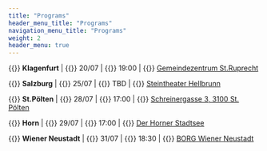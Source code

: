 ```yaml
---
title: "Programs"
header_menu_title: "Programs"
navigation_menu_title: "Programs"
weight: 2
header_menu: true
---
```


{{<icon class="fa fa-road">}}&nbsp;**Klagenfurt**
| {{<icon class="fa fa-calendar">}}&nbsp;20/07
| {{<icon class="fa fa-clock-o">}}&nbsp;19:00
| {{<icon class="fa fa-map-marker">}}&nbsp;[Gemeindezentrum St.Ruprecht](https://goo.gl/maps/p6htgChd1tVhQUn76)

{{<icon class="fa fa-road">}}&nbsp;**Salzburg**
| {{<icon class="fa fa-calendar">}}&nbsp;25/07
| {{<icon class="fa fa-clock-o">}}&nbsp;TBD
| {{<icon class="fa fa-map-marker">}}&nbsp;[Steintheater Hellbrunn](https://goo.gl/maps/BGKwq3ceee4dWFcj9)

{{<icon class="fa fa-road">}}&nbsp;**St.Pölten**
| {{<icon class="fa fa-calendar">}}&nbsp;28/07
| {{<icon class="fa fa-clock-o">}}&nbsp;17:00
| {{<icon class="fa fa-map-marker">}}&nbsp;[Schreinergasse 3, 3100 St. Pölten](https://goo.gl/maps/ZV6DymNrSuFQccVF6)

{{<icon class="fa fa-road">}}&nbsp;**Horn**
| {{<icon class="fa fa-calendar">}}&nbsp;29/07
| {{<icon class="fa fa-clock-o">}}&nbsp;17:00
| {{<icon class="fa fa-map-marker">}}&nbsp;[Der Horner Stadtsee](https://goo.gl/maps/TAAHA9ZZneecc8um6)

{{<icon class="fa fa-road">}}&nbsp;**Wiener Neustadt**
| {{<icon class="fa fa-calendar">}}&nbsp;31/07
| {{<icon class="fa fa-clock-o">}}&nbsp;18:30
| {{<icon class="fa fa-map-marker">}}&nbsp;[BORG Wiener Neustadt](https://goo.gl/maps/sDxrFX7uNqa3V76LA)
